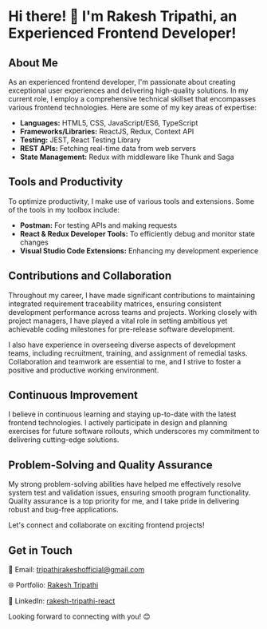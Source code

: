 # Hi there! 👋 I'm Rakesh Tripathi, an Experienced Frontend Developer!

## About Me

As an experienced frontend developer, I'm passionate about creating exceptional user experiences and delivering high-quality solutions. In my current role, I employ a comprehensive technical skillset that encompasses various frontend technologies. Here are some of my key areas of expertise:

- **Languages:** HTML5, CSS, JavaScript/ES6, TypeScript
- **Frameworks/Libraries:** ReactJS, Redux, Context API
- **Testing:** JEST, React Testing Library
- **REST APIs:** Fetching real-time data from web servers
- **State Management:** Redux with middleware like Thunk and Saga

## Tools and Productivity

To optimize productivity, I make use of various tools and extensions. Some of the tools in my toolbox include:

- **Postman:** For testing APIs and making requests
- **React & Redux Developer Tools:** To efficiently debug and monitor state changes
- **Visual Studio Code Extensions:** Enhancing my development experience

## Contributions and Collaboration

Throughout my career, I have made significant contributions to maintaining integrated requirement traceability matrices, ensuring consistent development performance across teams and projects. Working closely with project managers, I have played a vital role in setting ambitious yet achievable coding milestones for pre-release software development.

I also have experience in overseeing diverse aspects of development teams, including recruitment, training, and assignment of remedial tasks. Collaboration and teamwork are essential to me, and I strive to foster a positive and productive working environment.

## Continuous Improvement

I believe in continuous learning and staying up-to-date with the latest frontend technologies. I actively participate in design and planning exercises for future software rollouts, which underscores my commitment to delivering cutting-edge solutions.

## Problem-Solving and Quality Assurance

My strong problem-solving abilities have helped me effectively resolve system test and validation issues, ensuring smooth program functionality. Quality assurance is a top priority for me, and I take pride in delivering robust and bug-free applications.

Let's connect and collaborate on exciting frontend projects!

## Get in Touch

📧 Email: [tripathirakeshofficial@gmail.com](mailto:tripathirakeshofficial@gmail.com)

🌐 Portfolio: [Rakesh Tripathi](https://tripathirakeshoffi.wixsite.com/rakeshtripathi)

📸 LinkedIn: [rakesh-tripathi-react](https://www.linkedin.com/in/rakesh-tripathi-react/)

Looking forward to connecting with you! 😊
